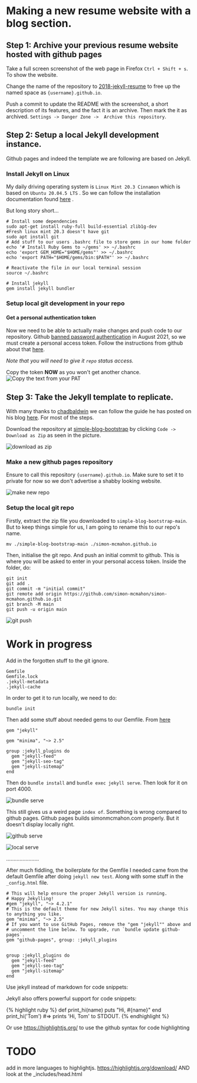 

# Making a new resume website with a blog section.

## Step 1: Archive your previous resume website hosted with github pages

Take a full screen screenshot of the web page in Firefox `Ctrl + Shift + s`. To show the website.

Change the name of the repository to [2018-jekyll-resume](https://github.com/simon-mcmahon/2018-jekyll-resume) to free up the named space as `{username}.github.io`.

Push a commit to update the README with the screenshot, a short description of its features, and the fact it is an archive.
Then mark the it as archived. 
`Settings -> Danger Zone ->  Archive this repository`.

## Step 2: Setup a local Jekyll development instance.

Github pages and indeed the template we are following are based on Jekyll.

### Install Jekyll on Linux

My daily driving operating system is `Linux Mint 20.3 Cinnamon` which is based on `Ubuntu 20.04.5 LTS` . So we can follow the installation documentation found [here](https://jekyllrb.com/docs/installation/ubuntu/) .

But long story short...
```
# Install some dependencies 
sudo apt-get install ruby-full build-essential zlib1g-dev
#Fresh linux mint 20.3 doesn't have git
sudo apt install git
# Add stuff to our users .bashrc file to store gems in our home folder
echo '# Install Ruby Gems to ~/gems' >> ~/.bashrc
echo 'export GEM_HOME="$HOME/gems"' >> ~/.bashrc
echo 'export PATH="$HOME/gems/bin:$PATH"' >> ~/.bashrc

# Reactivate the file in our local terminal session
source ~/.bashrc

# Install jekyll
gem install jekyll bundler
```

### Setup local git development in your repo

#### Get a personal authentication token
Now we need to be able to actually make changes and push code to our repository. Github [banned password authentication](https://github.blog/2020-12-15-token-authentication-requirements-for-git-operations/) in August 2021, so we must create a personal access token. Follow the instructions from github about that [here](https://docs.github.com/en/authentication/keeping-your-account-and-data-secure/creating-a-personal-access-token). 

*Note that you will need to give it ```repo``` status access.* 

Copy the token **NOW** as you won't get another chance.
![Copy the text from your PAT](/assets/images/creating-resume-blog/creating-resume-blog/personal_access_tokens.png)


## Step 3: Take the Jekyll template to replicate.

With many thanks to [chadbaldwin](https://github.com/chadbaldwin) we can follow the guide he has posted on his blog [here](https://chadbaldwin.net/2021/03/14/how-to-build-a-sql-blog.html). For most of the steps.

Download the repository at [simple-blog-bootstrap](https://github.com/chadbaldwin/simple-blog-bootstrap) by clicking `Code -> Download as Zip` as seen in the picture.

![download as zip](/assets/images/creating-resume-blog/creating-resume-blog/download-as-zip.png)

### Make a new github pages repository

Ensure to call this repository `{username}.github.io`. Make sure to set it to private for now so we don't advertise a shabby looking website.

![make new repo](/assets/images/creating-resume-blog/creating-resume-blog/new-git-repo.png)

### Setup the local git repo

Firstly, extract the zip file you downloaded to `simple-blog-bootstrap-main`. But to keep things simple for us, I am going to rename this to our repo's name.

```
mv ./simple-blog-bootstrap-main ./simon-mcmahon.github.io
```
Then, initialise the git repo. And push an initial commit to github. This is where you will be asked to enter in your personal access token. Inside the folder, do:
```
git init
git add .
git commit -m "initial commit"
git remote add origin https://github.com/simon-mcmahon/simon-mcmahon.github.io.git
git branch -M main
git push -u origin main
```

![git push](/assets/images/creating-resume-blog/creating-resume-blog/git-push.png)

# Work in progress

Add in the forgotten stuff to the git ignore.
```
Gemfile
Gemfile.lock
.jekyll-metadata
.jekyll-cache
```
In order to get it to run locally, we need to do:

```
bundle init
```

Then add some stuff about needed gems to our Gemfile. From [here](https://jekyllrb.com/docs/ruby-101/#gemfile)

```
gem "jekyll"

gem "minima", "~> 2.5"

group :jekyll_plugins do
  gem "jekyll-feed"
  gem "jekyll-seo-tag"
  gem "jekyll-sitemap"
end
```
Then do `bundle install` and `bundle exec jekyll serve`.
Then look for it on port 4000.

![bundle serve](/assets/images/creating-resume-blog/creating-resume-blog/bundle-serve.png)

This still gives us a weird page `index of`. Something is wrong compared to github pages. Github pages builds simonmcmahon.com properly. But it doesn't display locally right.

![github serve](/assets/images/creating-resume-blog/creating-resume-blog/github-pages-blog.png)

![local serve](/assets/images/creating-resume-blog/creating-resume-blog/local-blog-archive.png)

......................

After much fiddling, the boilerplate for the Gemfile I needed came from the default Gemfile after doing `jekyll new test`.
Along with some stuff in the `_config.html` file.

```
# This will help ensure the proper Jekyll version is running.
# Happy Jekylling!
#gem "jekyll", "~> 4.2.1"
# This is the default theme for new Jekyll sites. You may change this to anything you like.
gem "minima", "~> 2.5"
# If you want to use GitHub Pages, remove the "gem "jekyll"" above and
# uncomment the line below. To upgrade, run `bundle update github-pages`.
gem "github-pages", group: :jekyll_plugins


group :jekyll_plugins do
  gem "jekyll-feed"
  gem "jekyll-seo-tag"
  gem "jekyll-sitemap"
end
```

Use jekyll instead of markdown for code snippets:

Jekyll also offers powerful support for code snippets:


{% highlight ruby %}
def print_hi(name)
  puts "Hi, #{name}"
end
print_hi('Tom')
#=> prints 'Hi, Tom' to STDOUT.
{% endhighlight %}


Or use https://highlightjs.org/ to use the github syntax for code highlighting

# TODO
add in more languages to highlightjs. 
https://highlightjs.org/download/
AND look at the _includes/head.html

